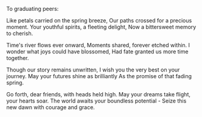 To graduating peers:

Like petals carried on the spring breeze,
Our paths crossed for a precious moment.
Your youthful spirits, a fleeting delight,
Now a bittersweet memory to cherish.

Time's river flows ever onward,
Moments shared, forever etched within.
I wonder what joys could have blossomed,
Had fate granted us more time together.

Though our story remains unwritten,
I wish you the very best on your journey.
May your futures shine as brilliantly
As the promise of that fading spring.

Go forth, dear friends, with heads held high.
May your dreams take flight, your hearts soar.
The world awaits your boundless potential -
Seize this new dawn with courage and grace.
